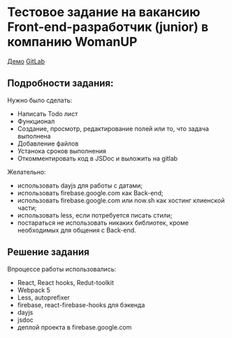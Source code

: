 # Тестовое задание на вакансию Front-end-разработчик (junior) в компанию WomanUP

[Демо](https://to-do-test-project.web.app/)
[GitLab](https://gitlab.com/surenkov1985/new-todo-app)

## Подробности задания:

Нужно было сделать:
 - Написать Todo лист
 - Функционал
  - Создание, просмотр, редактирование полей или то, что задача выполнена
   - Добавление файлов
   - Устанока сроков выполнения
  - Откомментировать код в JSDoc и выложить на gitlab

Желательно:
 - использовать dayjs для работы с датами;
 - использовать firebase.google.com как Back-end;
 - использовать firebase.google.com или now.sh как хостинг клиенской части;
 - использовать less, если потребуется писать стили;
 - постараться не использовать никаких библиотек, кроме необходимых для общения с Back-end.

## Решение задания

Впроцессе работы использовались:
 - React, React hooks, Redut-toolkit
 - Webpack 5
 - Less, autoprefixer
 - firebase, react-firebase-hooks для бэкенда
 - dayjs
 - jsdoc 
 - деплой проекта в firebase.google.com
